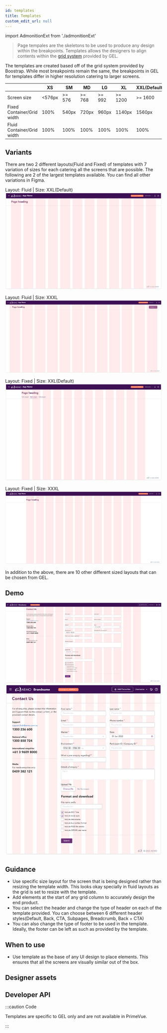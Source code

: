 ```yaml
---
id: templates
title: Templates
custom_edit_url: null
---
```


import AdmonitionExt from './admonitionExt'

> Page tempales are the skeletons to be used to produce any design within the breakpoints. Templates allows the designers to align contents within the [grid system](../guides/foundations/responsive.md) provided by GEL.

The templates are created based off of the grid system provided by Boostrap. While most breakpoints remain the same, the breakpoints in GEL for templates differ in higher resolution catering to larger screens.

|                               | XS        | SM        | MD        | LG        | XL        | XXL(Default)  | XXXL      |
| ---                           | ---       | ---       | ---       | ---       | ---       | ---           | ---       |
| Screen size                   | <576px    | >= 576    | >= 768    | >= 992    | >= 1200   | >= 1600       | >= 2560   |
| Fixed Container/Grid width    | 100%      |  540px    | 720px     | 960px     | 1140px    | 1560px        | 1920px    |
| Fluid Container/Grid width    | 100%      | 100%      | 100%      | 100%      | 100%      | 100%          | 100%      |


## Variants

There are two 2 different layouts(Fluid and Fixed) of templates with 7 variation of sizes for each catering all the screens that are possible. The following are 2 of the largest templates available. You can find all other variations in Figma.

Layout: Fluid | Size: XXL(Default)
![Default fluid template ](./assets/fluid-default.svg)

Layout: Fluid | Size: XXXL
![XXXL fluid template ](./assets/fluid-xxxl.svg)

Layout: Fixed | Size: XXL(Default)
![Default fixed template ](./assets/fixed-default.svg)

Layout: Fixed | Size: XXXL
![Default fixed template ](./assets/fixed-xxxl.svg)

In addition to the above, there are 10 other different sized layouts that can be chosen from GEL.

## Demo

![Template demo](./assets/tamplate-demo.svg)
![Template demo 2](./assets/template-demo-xl.svg)


## Guidance

* Use specific size layout for the screen that is being designed rather than resizing the template width. This looks okay specially in fluid layouts as the grid is set to resize with the template.
* Add elements at the start of any grid column to accurately design the end product.
* You can select the header and change the type of header on each of the template provided. You can choose between 6 different header styles(Default, Back, CTA, Subpages, Breadcrumb, Back + CTA)
* You can also change the type of footer to be used in the template. Ideally, the footer can be left as such as provided by the template.


## When to use

* Use template as the base of any UI design to place elements. This ensures that all the screens are visually similar out of the box.


## Designer assets

<AdmonitionExt type="figma" url="https://www.figma.com/file/kzLxtqv6YGL0wotiqzgEo4/GEL-UI-Doc?node-id=8%3A30268" />


## Developer API

:::caution Code

Templates are specific to GEL only and are not available in PrimeVue.

:::